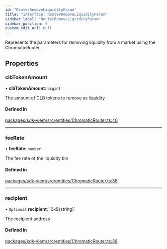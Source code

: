 ```yaml
---
id: "RouterRemoveLiquidityParam"
title: "Interface: RouterRemoveLiquidityParam"
sidebar_label: "RouterRemoveLiquidityParam"
sidebar_position: 0
custom_edit_url: null
---
```


Represents the parameters for removing liquidity from a market using the ChromaticRouter.

## Properties

### clbTokenAmount

• **clbTokenAmount**: `bigint`

The amount of CLB tokens to remove as liquidity

#### Defined in

[packages/sdk-viem/src/entities/ChromaticRouter.ts:40](https://github.com/chromatic-protocol/sdk/blob/81cacc7/packages/sdk-viem/src/entities/ChromaticRouter.ts#L40)

___

### feeRate

• **feeRate**: `number`

The fee rate of the liquidity bin

#### Defined in

[packages/sdk-viem/src/entities/ChromaticRouter.ts:36](https://github.com/chromatic-protocol/sdk/blob/81cacc7/packages/sdk-viem/src/entities/ChromaticRouter.ts#L36)

___

### recipient

• `Optional` **recipient**: \`0x${string}\`

The recipient address

#### Defined in

[packages/sdk-viem/src/entities/ChromaticRouter.ts:38](https://github.com/chromatic-protocol/sdk/blob/81cacc7/packages/sdk-viem/src/entities/ChromaticRouter.ts#L38)
